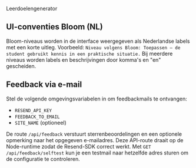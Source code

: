 Leerdoelengenerator

## UI-conventies Bloom (NL)

Bloom-niveaus worden in de interface weergegeven als Nederlandse labels met een korte uitleg.
Voorbeeld: `Niveau volgens Bloom: Toepassen — de student gebruikt kennis in een praktische situatie.`
Bij meerdere niveaus worden labels en beschrijvingen door komma's en "en" gescheiden.

## Feedback via e-mail

Stel de volgende omgevingsvariabelen in om feedbackmails te ontvangen:

- `RESEND_API_KEY`
- `FEEDBACK_TO_EMAIL`
- `SITE_NAME` (optioneel)

De route `/api/feedback` verstuurt sterrenbeoordelingen en een optionele opmerking naar het opgegeven e-mailadres.
Deze API-route draait op de Node-runtime zodat de Resend-SDK correct werkt.
Met `GET /api/feedback/selftest` kun je een testmail naar hetzelfde adres sturen om de configuratie te controleren.
